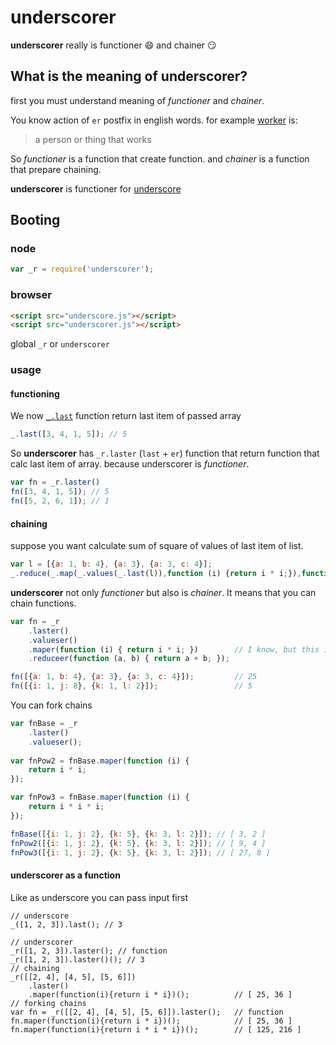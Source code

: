 underscorer
===========

**underscorer** really is functioner :smile: and chainer :smirk:

What is the meaning of underscorer?
-----------------------------------

first you must understand meaning of *functioner* and *chainer*.

You know action of `er` postfix in english words. for example [worker](http://dictionary.reference.com/browse/worker) is: 
> a person or thing that works

So *functioner* is a function that create function. and *chainer* is a function that prepare chaining.

**underscorer** is functioner for [underscore](http://underscorejs.org/)

Booting
-------

### node

```js
var _r = require('underscorer');
```

### browser

```html
<script src="underscore.js"></script>
<script src="underscorer.js"></script>
```

global `_r` or `underscorer`

### usage
#### functioning
We now [`_.last`](http://underscorejs.org/#last) function return last item of passed array

```js
_.last([3, 4, 1, 5]); // 5
```

So **underscorer** has `_r.laster` (`last` + `er`) function that return function that calc last item of array. because
 underscorer is *functioner*.
 
```js
var fn = _r.laster()
fn([3, 4, 1, 5]); // 5
fn([5, 2, 6, 1]); // 1
```

#### chaining
suppose you want calculate sum of square of values of last item of list.

```js
var l = [{a: 1, b: 4}, {a: 3}, {a: 3, c: 4}];
_.reduce(_.map(_.values(_.last(l)),function (i) {return i * i;}),function(a, b){ return a + b});
```

**underscorer** not only *functioner* but also is *chainer*. It means that you can chain functions.

```js
var fn = _r
    .laster()
    .valueser()
    .maper(function (i) { return i * i; })        // I know, but this is map + er
    .reduceer(function (a, b) { return a + b; });

fn([{a: 1, b: 4}, {a: 3}, {a: 3, c: 4}]);         // 25
fn([{i: 1, j: 8}, {k: 1, l: 2}]);                 // 5
```

You can fork chains

```js
var fnBase = _r
    .laster()
    .valueser();
    
var fnPow2 = fnBase.maper(function (i) {
    return i * i;
});

var fnPow3 = fnBase.maper(function (i) {
    return i * i * i;
});

fnBase([{i: 1, j: 2}, {k: 5}, {k: 3, l: 2}]); // [ 3, 2 ]
fnPow2([{i: 1, j: 2}, {k: 5}, {k: 3, l: 2}]); // [ 9, 4 ]
fnPow3([{i: 1, j: 2}, {k: 5}, {k: 3, l: 2}]); // [ 27, 8 ]
```

#### underscorer as a function

Like as underscore you can pass input first

```
// underscore
_([1, 2, 3]).last(); // 3

// underscorer
_r([1, 2, 3]).laster(); // function
_r([1, 2, 3]).laster()(); // 3
// chaining
_r([[2, 4], [4, 5], [5, 6]])
    .laster()
    .maper(function(i){return i * i})();          // [ 25, 36 ]
// forking chains
var fn = _r([[2, 4], [4, 5], [5, 6]]).laster();   // function
fn.maper(function(i){return i * i})();            // [ 25, 36 ]
fn.maper(function(i){return i * i * i})();        // [ 125, 216 ]
```
